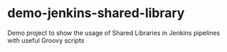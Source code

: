 # demo-jenkins-shared-library
Demo project to show the usage of Shared Libraries in Jenkins pipelines with useful Groovy scripts
